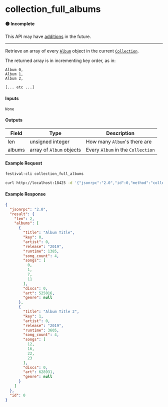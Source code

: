 # collection_full_albums

#### 🟡 Incomplete
This API may have [additions](/api-stability/marker.md) in the future.

---

Retrieve an array of every [`Album`](/common-objects/album.md) object in the current [`Collection`](/common-objects/collection.md).

The returned array is in incrementing key order, as in:
```
Album 0,
Album 1,
Album 2,

[... etc ...]
```

#### Inputs
`None`

#### Outputs
| Field  | Type                     | Description |
|--------|--------------------------|-------------|
| len    | unsigned integer         | How many `Album`'s there are
| albums | array of `Album` objects | Every `Album` in the `Collection`

#### Example Request
```bash
festival-cli collection_full_albums
```
```bash
curl http://localhost:18425 -d '{"jsonrpc":"2.0","id":0,"method":"collection_full_albums"}'
```

#### Example Response
```json
{
  "jsonrpc": "2.0",
  "result": {
    "len": 2,
    "albums": [
      {
        "title": "Album Title",
        "key": 0,
        "artist": 0,
        "release": "2019",
        "runtime": 1385,
        "song_count": 4,
        "songs": [
          0,
          1,
          7,
          11
        ],
        "discs": 0,
        "art": 525016,
        "genre": null
      },
      {
        "title": "Album Title 2",
        "key": 1,
        "artist": 0,
        "release": "2019",
        "runtime": 3605,
        "song_count": 4,
        "songs": [
          12,
          16,
          22,
          23
        ],
        "discs": 0,
        "art": 628931,
        "genre": null
      }
    ]
  },
  "id": 0
}
```
